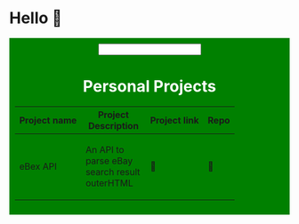 # Hello 👋

<div style="background-color: green; padding: 10px; color: #fff; text-align: center;">
  <input/>
  <h1>Personal Projects</h1>
  <table>
    <thead>
      <tr>
        <th>Project name</th>
        <th style="width: 100px;">Project Description</th>
        <th>Project link</th>
        <th>Repo</th>
      </tr>
    </thead>
    <tbody>
      <tr>
        <td>
          <span style="display: flex;">
            eBex API
          </span>
        </td>
        <td>
          <span style="display: flex;">
            <p>An API to parse eBay search result outerHTML</p>
          </span>
        </td>
        <td>
          <span>
              <a style="text-decoration: none;" href="https://ebextractor-v1.vercel.app/api/extract/using_keyword?q=shoes">🔗</a>
          </span>
        </td>
        <td>
          <span>
              <a style="text-decoration: none;" href="https://github.com/koribot/ebextractor-api-flask">🔗</a>
          </span>
        </td>
      </tr>
      <!-- Add more rows as needed -->
    </tbody>
  </table>
</div>
